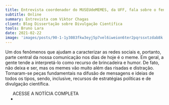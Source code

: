 ```yaml
---
title: Entrevista coordenador do MUSEUdeMEMES, da UFF, fala sobre o fenômeno dos memes
subtitle: Online
summary: Entrevista com Viktor Chagas
client: Blog Dissertação sobre Divulgação Científica
tools: Bruno Lara
date: 2021-02-22
image: 'images/posts/90-1-1y3083fkw3eyj5p7vel6iweion6ter2pqrssxtzdab8k.png'
---
```


Um dos fenômenos que ajudam a caracterizar as redes sociais e, portanto, parte central da nossa comunicação nos dias de hoje é o meme. Em geral, a gente tende a interpretá-lo como recurso de brincadeira e humor. De fato, não deixa e ser, mas os memes vão muito além das risadas e distração. Tornaram-se peças fundamentais na difusão de mensagens e ideias de todos os tipos, sendo, inclusive, recursos de estratégias políticas e de divulgação científica.

<div class="post__share"><ul class="share__list list-reset">ACESSE A NOTÍCIA COMPLETA<li class="share__item" style="margin-left: 10px"><a class="share__link share__facebook" style="background: #fa5657" href="https://dissertacaosobredc.blogspot.com/2021/02/entrevista-coordenador-do-museudememes.html" 
onclick=window.open(this.href, 'pop-up', 'left=20,top=20,width=500,height=500,toolbar=1,resizable=0'); return false;" title="Link" rel="nofollow"><i class="fa-solid fa-link"></i></a></li></ul></div>
<!-- <div class="gallery-box"><div class="gallery"><img src="/clipping/images/example-1.jpg" loading="lazy" alt="Project"><img src="/clipping/images/example-2.jpg" loading="lazy" alt="Project"></div><em>Gallery / <a href="https://www.freepik.com/" target="_blank">Freepic</a></em></div> -->